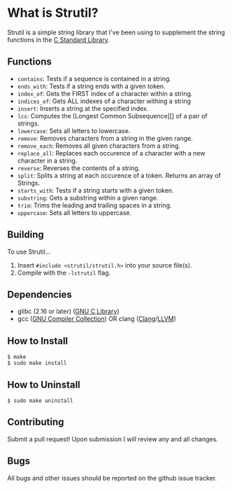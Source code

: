 # What is Strutil?
Strutil is a simple string library that I've been using to supplement the string functions in the [C Standard Library][C Standard Library].

## Functions
- `contains`: Tests if a sequence is contained in a string.
- `ends_with`: Tests if a string ends with a given token.
- `index_of`: Gets the FIRST index of a character within a string.
- `indices_of`: Gets ALL indexes of a character withing a string
- `insert`: Inserts a string at the specified index.
- `lcs`: Computes the [Longest Common Subsequence][] of a pair of strings.
- `lowercase`: Sets all letters to lowercase.
- `remove`: Removes characters from a string in the given range.
- `remove_each`: Removes all given characters from a string.
- `replace_all`: Replaces each occurence of a character with a new character in a string.
- `reverse`: Reverses the contents of a string.
- `split`: Splits a string at each occurence of a token. Returns an array of Strings.
- `starts_with`: Tests if a string starts with a given token.
- `substring`: Gets a substring within a given range.
- `trim`: Trims the leading and trailing spaces in a string.
- `uppercase`: Sets all letters to uppercase.

## Building
To use Strutil...<br>
1. Insert `#include <strutil/strutil.h>` into your source file(s).<br>
2. Compile with the `-lstrutil` flag.<br>

## Dependencies
- glibc (2.16 or later) ([GNU C Library][Glibc])
- gcc ([GNU Compiler Collection][GCC]) OR clang ([Clang][Clang]/[LLVM][LLVM])

## How to Install
```
$ make
$ sudo make install
```

## How to Uninstall
```
$ sudo make uninstall
```

## Contributing
Submit a pull request! Upon submission I will review any and all changes.

## Bugs
All bugs and other issues should be reported on the github issue tracker.


[C Standard Library]: http://en.wikipedia.org/wiki/C_standard_library
[Glibc]: http://en.wikipedia.org/wiki/GNU_C_Library
[GCC]: http://en.wikipedia.org/wiki/GNU_Compiler_Collection
[Clang]: http://en.wikipedia.org/wiki/Clang
[LLVM]: http://en.wikipedia.org/wiki/LLVM
[Gmake]: http://www.gnu.org/software/make/

[lcs]: https://en.wikipedia.org/wiki/Longest_common_subsequence_problem
